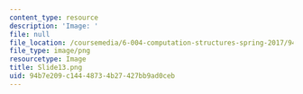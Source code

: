 ```yaml
---
content_type: resource
description: 'Image: '
file: null
file_location: /coursemedia/6-004-computation-structures-spring-2017/94b7e209c14448734b27427bb9ad0ceb_Slide13.png
file_type: image/png
resourcetype: Image
title: Slide13.png
uid: 94b7e209-c144-4873-4b27-427bb9ad0ceb
---
```

